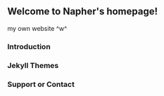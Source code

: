 ## Welcome to Napher's homepage!

my own website ^w^

### Introduction




### Jekyll Themes


### Support or Contact
